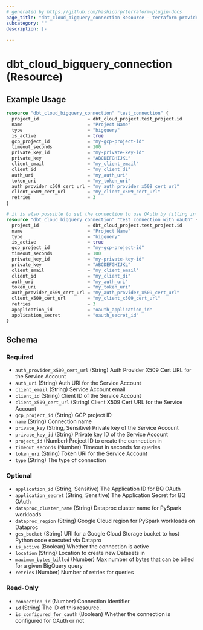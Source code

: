 ```yaml
---
# generated by https://github.com/hashicorp/terraform-plugin-docs
page_title: "dbt_cloud_bigquery_connection Resource - terraform-provider-dbtcloud"
subcategory: ""
description: |-
  
---
```


# dbt_cloud_bigquery_connection (Resource)



## Example Usage

```terraform
resource "dbt_cloud_bigquery_connection" "test_connection" {
  project_id                  = dbt_cloud_project.test_project.id
  name                        = "Project Name"
  type                        = "bigquery"
  is_active                   = true
  gcp_project_id              = "my-gcp-project-id"
  timeout_seconds             = 100
  private_key_id              = "my-private-key-id"
  private_key                 = "ABCDEFGHIJKL"
  client_email                = "my_client_email"
  client_id                   = "my_client_di"
  auth_uri                    = "my_auth_uri"
  token_uri                   = "my_token_uri"
  auth_provider_x509_cert_url = "my_auth_provider_x509_cert_url"
  client_x509_cert_url        = "my_client_x509_cert_url"
  retries                     = 3
}

# it is also possible to set the connection to use OAuth by filling in `application_id` and `application_secret`
resource "dbt_cloud_bigquery_connection" "test_connection_with_oauth" {
  project_id                  = dbt_cloud_project.test_project.id
  name                        = "Project Name"
  type                        = "bigquery"
  is_active                   = true
  gcp_project_id              = "my-gcp-project-id"
  timeout_seconds             = 100
  private_key_id              = "my-private-key-id"
  private_key                 = "ABCDEFGHIJKL"
  client_email                = "my_client_email"
  client_id                   = "my_client_di"
  auth_uri                    = "my_auth_uri"
  token_uri                   = "my_token_uri"
  auth_provider_x509_cert_url = "my_auth_provider_x509_cert_url"
  client_x509_cert_url        = "my_client_x509_cert_url"
  retries                     = 3
  appplication_id             = "oauth_application_id"
  application_secret          = "oauth_secret_id"
}
```

<!-- schema generated by tfplugindocs -->
## Schema

### Required

- `auth_provider_x509_cert_url` (String) Auth Provider X509 Cert URL for the Service Account
- `auth_uri` (String) Auth URI for the Service Account
- `client_email` (String) Service Account email
- `client_id` (String) Client ID of the Service Account
- `client_x509_cert_url` (String) Client X509 Cert URL for the Service Account
- `gcp_project_id` (String) GCP project ID
- `name` (String) Connection name
- `private_key` (String, Sensitive) Private key of the Service Account
- `private_key_id` (String) Private key ID of the Service Account
- `project_id` (Number) Project ID to create the connection in
- `timeout_seconds` (Number) Timeout in seconds for queries
- `token_uri` (String) Token URI for the Service Account
- `type` (String) The type of connection

### Optional

- `application_id` (String, Sensitive) The Application ID for BQ OAuth
- `application_secret` (String, Sensitive) The Application Secret for BQ OAuth
- `dataproc_cluster_name` (String) Dataproc cluster name for PySpark workloads
- `dataproc_region` (String) Google Cloud region for PySpark workloads on Dataproc
- `gcs_bucket` (String) URI for a Google Cloud Storage bucket to host Python code executed via Datapro
- `is_active` (Boolean) Whether the connection is active
- `location` (String) Location to create new Datasets in
- `maximum_bytes_billed` (Number) Max number of bytes that can be billed for a given BigQuery query
- `retries` (Number) Number of retries for queries

### Read-Only

- `connection_id` (Number) Connection Identifier
- `id` (String) The ID of this resource.
- `is_configured_for_oauth` (Boolean) Whether the connection is configured for OAuth or not


